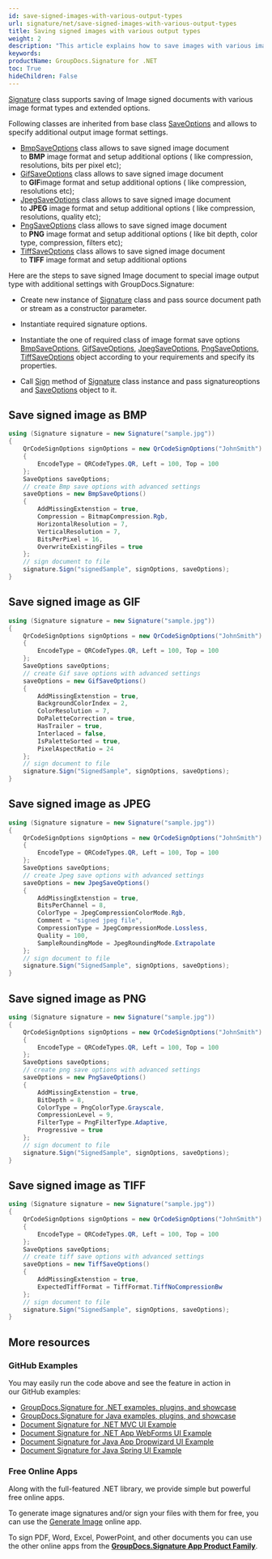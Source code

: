 ```yaml
---
id: save-signed-images-with-various-output-types
url: signature/net/save-signed-images-with-various-output-types
title: Saving signed images with various output types
weight: 2
description: "This article explains how to save images with various image format types."
keywords: 
productName: GroupDocs.Signature for .NET 
toc: True
hideChildren: False
---
```

[Signature](https://reference.groupdocs.com/signature/net/groupdocs.signature/signature) class supports saving of Image signed documents with various image format types and extended options.

Following classes are inherited from base class [SaveOptions](https://reference.groupdocs.com/signature/net/groupdocs.signature.options/saveoptions) and allows to specify additional output image format settings.

* [BmpSaveOptions](https://reference.groupdocs.com/signature/net/groupdocs.signature.options/bmpsaveoptions) class allows to save signed image document to **BMP** image format and setup additional options ( like compression, resolutions, bits per pixel etc);
* [GifSaveOptions](https://reference.groupdocs.com/signature/net/groupdocs.signature.options/gifsaveoptions) class allows to save signed image document to **GIF**image format and setup additional options ( like compression, resolutions etc);
* [JpegSaveOptions](https://reference.groupdocs.com/signature/net/groupdocs.signature.options/jpegsaveoptions) class allows to save signed image document to **JPEG** image format and setup additional options ( like compression, resolutions, quality etc);
* [PngSaveOptions](https://reference.groupdocs.com/signature/net/groupdocs.signature.options/pngsaveoptions) class allows to save signed image document to **PNG** image format and setup additional options ( like bit depth, color type, compression, filters etc);
* [TiffSaveOptions](https://reference.groupdocs.com/signature/net/groupdocs.signature.options/tiffsaveoptions) class allows to save signed image document to **TIFF** image format and setup additional options

Here are the steps to save signed Image document to special image output type with additional settings with GroupDocs.Signature:

* Create new instance of [Signature](https://reference.groupdocs.com/signature/net/groupdocs.signature/signature) class and pass source document path or stream as a constructor parameter.
* Instantiate required signature options.
* Instantiate the one of required class of image format save options [BmpSaveOptions](https://reference.groupdocs.com/signature/net/groupdocs.signature.options/bmpsaveoptions), [GifSaveOptions](https://reference.groupdocs.com/signature/net/groupdocs.signature.options/gifsaveoptions), [JpegSaveOptions](https://reference.groupdocs.com/signature/net/groupdocs.signature.options/jpegsaveoptions), [PngSaveOptions](https://reference.groupdocs.com/signature/net/groupdocs.signature.options/pngsaveoptions), [TiffSaveOptions](https://reference.groupdocs.com/signature/net/groupdocs.signature.options/tiffsaveoptions) object according to your requirements and specify its properties.  

* Call [Sign](https://reference.groupdocs.com/signature/net/groupdocs.signature/signature/sign/) method of [Signature](https://reference.groupdocs.com/signature/net/groupdocs.signature/signature) class instance and pass signatureoptions and [SaveOptions](https://reference.groupdocs.com/signature/net/groupdocs.signature.options/saveoptions) object to it.

## Save signed image as BMP

```csharp
using (Signature signature = new Signature("sample.jpg"))
{
    QrCodeSignOptions signOptions = new QrCodeSignOptions("JohnSmith")
    {
        EncodeType = QRCodeTypes.QR, Left = 100, Top = 100
    };
    SaveOptions saveOptions;
    // create Bmp save options with advanced settings
    saveOptions = new BmpSaveOptions()
    {
        AddMissingExtenstion = true,
        Compression = BitmapCompression.Rgb,
        HorizontalResolution = 7,
        VerticalResolution = 7,
        BitsPerPixel = 16,
        OverwriteExistingFiles = true
    };
    // sign document to file
    signature.Sign("signedSample", signOptions, saveOptions);
}
```

## Save signed image as GIF

```csharp
using (Signature signature = new Signature("sample.jpg"))
{
    QrCodeSignOptions signOptions = new QrCodeSignOptions("JohnSmith")
    {
        EncodeType = QRCodeTypes.QR, Left = 100, Top = 100
    };
    SaveOptions saveOptions;
    // create Gif save options with advanced settings
    saveOptions = new GifSaveOptions()
    {
        AddMissingExtenstion = true,
        BackgroundColorIndex = 2,
        ColorResolution = 7,
        DoPaletteCorrection = true,
        HasTrailer = true,
        Interlaced = false,
        IsPaletteSorted = true,
        PixelAspectRatio = 24
    };
    // sign document to file
    signature.Sign("SignedSample", signOptions, saveOptions);
}
```

## Save signed image as JPEG

```csharp
using (Signature signature = new Signature("sample.jpg"))
{
    QrCodeSignOptions signOptions = new QrCodeSignOptions("JohnSmith")
    {
        EncodeType = QRCodeTypes.QR, Left = 100, Top = 100
    };
    SaveOptions saveOptions;
    // create Jpeg save options with advanced settings
    saveOptions = new JpegSaveOptions()
    {
        AddMissingExtenstion = true,
        BitsPerChannel = 8,
        ColorType = JpegCompressionColorMode.Rgb,
        Comment = "signed jpeg file",
        CompressionType = JpegCompressionMode.Lossless,
        Quality = 100,
        SampleRoundingMode = JpegRoundingMode.Extrapolate
    };
    // sign document to file
    signature.Sign("SignedSample", signOptions, saveOptions);
}
```

## Save signed image as PNG

```csharp
using (Signature signature = new Signature("sample.jpg"))
{
    QrCodeSignOptions signOptions = new QrCodeSignOptions("JohnSmith")
    {
        EncodeType = QRCodeTypes.QR, Left = 100, Top = 100
    };
    SaveOptions saveOptions;
    // create png save options with advanced settings
    saveOptions = new PngSaveOptions()
    {
        AddMissingExtenstion = true,
        BitDepth = 8,
        ColorType = PngColorType.Grayscale,
        CompressionLevel = 9,
        FilterType = PngFilterType.Adaptive,
        Progressive = true
    };
    // sign document to file
    signature.Sign("SignedSample", signOptions, saveOptions);
}
```

## Save signed image as TIFF

```csharp
using (Signature signature = new Signature("sample.jpg"))
{
    QrCodeSignOptions signOptions = new QrCodeSignOptions("JohnSmith")
    {
        EncodeType = QRCodeTypes.QR, Left = 100, Top = 100
    };
    SaveOptions saveOptions;
    // create tiff save options with advanced settings
    saveOptions = new TiffSaveOptions()
    {
        AddMissingExtenstion = true,
        ExpectedTiffFormat = TiffFormat.TiffNoCompressionBw
    };
    // sign document to file
    signature.Sign("SignedSample", signOptions, saveOptions);
}
```

## More resources

### GitHub Examples

You may easily run the code above and see the feature in action in our GitHub examples:

* [GroupDocs.Signature for .NET examples, plugins, and showcase](https://github.com/groupdocs-signature/GroupDocs.Signature-for-.NET)
* [GroupDocs.Signature for Java examples, plugins, and showcase](https://github.com/groupdocs-signature/GroupDocs.Signature-for-Java)
* [Document Signature for .NET MVC UI Example](https://github.com/groupdocs-signature/GroupDocs.Signature-for-.NET-MVC)
* [Document Signature for .NET App WebForms UI Example](https://github.com/groupdocs-signature/GroupDocs.Signature-for-.NET-WebForms)
* [Document Signature for Java App Dropwizard UI Example](https://github.com/groupdocs-signature/GroupDocs.Signature-for-Java-Dropwizard)
* [Document Signature for Java Spring UI Example](https://github.com/groupdocs-signature/GroupDocs.Signature-for-Java-Spring)

### Free Online Apps

Along with the full-featured .NET library, we provide simple but powerful free online apps.

To generate image signatures and/or sign your files with them for free, you can use the [Generate Image](https://products.groupdocs.app/signature/generate/image) online app.

To sign PDF, Word, Excel, PowerPoint, and other documents you can use the other online apps from the **[GroupDocs.Signature App Product Family](https://products.groupdocs.app/signature/family)**.